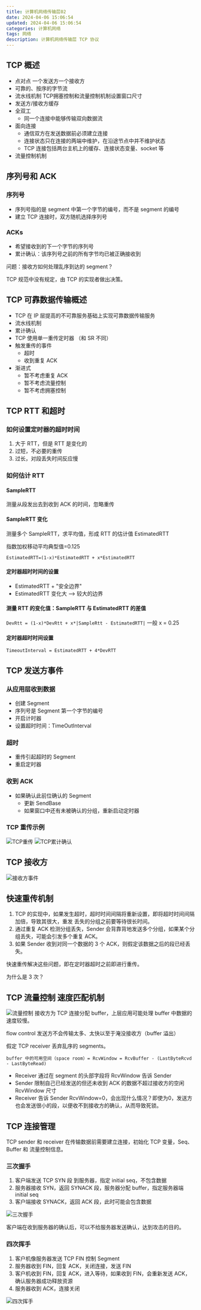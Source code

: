 ```yaml
---
title: 计算机网络传输层02
date: 2024-04-06 15:06:54
updated: 2024-04-06 15:06:54
categories: 计算机网络
tags: 网络
description: 计算机网络传输层 TCP 协议
---
```


## TCP 概述
- 点对点 一个发送方一个接收方
- 可靠的、按序的字节流
- 流水线机制 TCP拥塞控制和流量控制机制设置窗口尺寸
- 发送方/接收方缓存
- 全双工
  - 同一个连接中能够传输双向数据流
- 面向连接
  - 通信双方在发送数据前必须建立连接
  - 连接状态只在连接的两端中维护，在沿途节点中并不维护状态
  - TCP 连接包括两台主机上的缓存、连接状态变量、socket 等
- 流量控制机制

## 序列号和 ACK
### 序列号
- 序列号指的是 segment 中第一个字节的编号，而不是 segment 的编号
- 建立 TCP 连接时，双方随机选择序列号

### ACKs
- 希望接收到的下一个字节的序列号
- 累计确认：该序列号之前的所有字节均已被正确接收到

问题：接收方如何处理乱序到达的 segment？

TCP 规范中没有规定，由 TCP 的实现者做出决策。

## TCP 可靠数据传输概述
- TCP 在 IP 层提高的不可靠服务基础上实现可靠数据传输服务
- 流水线机制
- 累计确认
- TCP 使用单一重传定时器 （和 SR 不同）
- 触发重传的事件
  - 超时
  - 收到重复 ACK
- 渐进式
  - 暂不考虑重复 ACK
  - 暂不考虑流量控制
  - 暂不考虑拥塞控制

## TCP RTT 和超时
### 如何设置定时器的超时时间
1. 大于 RTT，但是 RTT 是变化的
2. 过短，不必要的重传
3. 过长，对段丢失时间反应慢

### 如何估计 RTT
#### SampleRTT
测量从段发出去到收到 ACK 的时间，忽略重传
#### SampleRTT 变化
测量多个 SampleRTT，求平均值，形成 RTT 的估计值 EstimatedRTT

指数加权移动平均典型值=0.125

`EstimatedRTT=(1-x)*EstimatedRTT + x*EstimatedRTT`

#### 定时器超时时间的设置
- EstimatedRTT + "安全边界"
- EstimatedRTT 变化大 --> 较大的边界

#### 测量 RTT 的变化值：SampleRTT 与 EstimatedRTT 的差值
`DevRtt = (1-x)*DevRtt + x*|SampleRtt - EstimatedRTT|` 一般 x = 0.25

#### 定时器超时时间设置
`TimeoutInterval = EstimatedRTT + 4*DevRTT`

## TCP 发送方事件
### 从应用层收到数据
- 创建 Segment
- 序列号是 Segment 第一个字节的编号
- 开启计时器
- 设置超时时间：TimeOutInterval
### 超时
- 重传引起超时的 Segment
- 重启定时器
### 收到 ACK
- 如果确认此前位确认的 Segment
  - 更新 SendBase
  - 如果窗口中还有未被确认的分组，重新启动定时器

### TCP 重传示例
![TCP重传](TCP重传.png)
![TCP累计确认](TCP累计确认.png)

## TCP 接收方
![接收方事件](接收方事件.png)

## 快速重传机制
1. TCP 的实现中，如果发生超时，超时时间间隔将重新设置，即将超时时间间隔加倍，导致其很大，重发
丢失的分组之前要等待很长时间。
2. 通过重复 ACK 检测分组丢失，Sender 会背靠背地发送多个分组，如果某个分组丢失，可能会引发多个重复 ACK。
3. 如果 Sender 收到对同一个数据的 3 个 ACK，则假定该数据之后的段已经丢失。

快速重传解决这些问题，即在定时器超时之前即进行重传。

为什么是 3 次？

## TCP 流量控制 速度匹配机制
![流量控制](流量控制.png)
接收方为 TCP 连接分配 buffer，上层应用可能处理 buffer 中数据的速度较慢。

flow control 发送方不会传输太多、太快以至于淹没接收方（buffer 溢出）

假定 TCP receiver 丢弃乱序的 segments。

`buffer 中的可用空间（space room）= RcvWindow = RcvBuffer - (LastByteRcvd - LastByteRead)`

- Receiver 通过在 segment 的头部字段将 RcvWindow 告诉 Sender
- Sender 限制自己已经发送的但还未收到 ACK 的数据不超过接收方的空闲 RcvWindow 尺寸
- Receiver 告诉 Sender RcvWindow=0，会出现什么情况？即使为0，发送方也会发送很小的段，以便收不到接收方的确认，从而导致死锁。

## TCP 连接管理
TCP sender 和 receiver 在传输数据前需要建立连接，初始化 TCP 变量，Seq、Buffer 和 流量控制信息。

### 三次握手
1. 客户端发送 TCP SYN 段 到服务器，指定 initial seq，不包含数据
2. 服务器接收 SYN，返回 SYNACK 段，服务器分配 buffer，指定服务器端 initial seq
3. 客户端接收 SYNACK，返回 ACK 段，此时可能会包含数据

![三次握手](三次握手.png)

客户端在收到服务器的确认后，可以不给服务器发送确认，达到攻击的目的。

### 四次挥手
1. 客户机像服务器发送 TCP FIN 控制 Segment
2. 服务器收到 FIN，回复 ACK，关闭连接，发送 FIN
3. 客户机收到 FIN，回复 ACK，进入等待，如果收到 FIN，会重新发送 ACK，确认服务器成功释放资源
4. 服务器收到 ACK，连接关闭

![四次挥手](四次挥手.png)